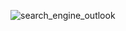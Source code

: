 ![search_engine_outlook](https://github.com/iamsam29/Search-Engine/assets/162952131/4c17dbae-d58e-4dba-a08b-3d28812b739c)

